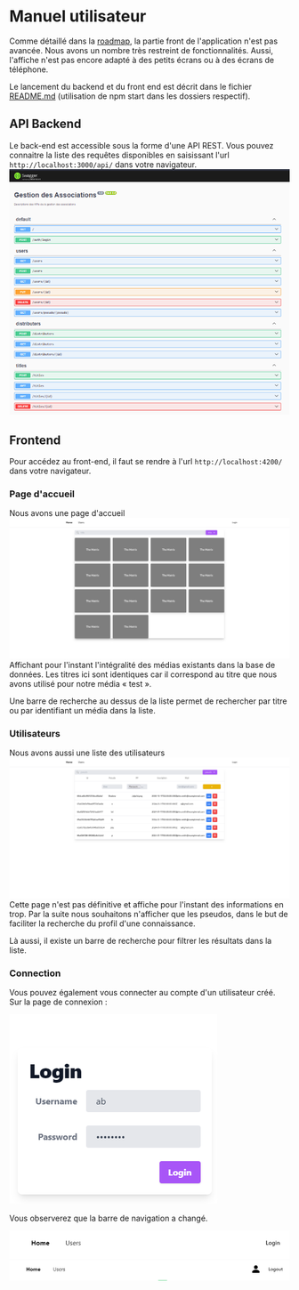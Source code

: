# Manuel utilisateur
Comme détaillé dans la <a href="./ROADMAP.md">roadmap</a>, la partie front de l'application n'est pas avancée. Nous avons un nombre très restreint de fonctionnalités. Aussi, l'affiche n'est pas encore adapté à des petits écrans ou à des écrans de téléphone.


Le lancement du backend et du front end est décrit dans le fichier <a href="./README.md">README.md</a> (utilisation de npm start dans les dossiers respectif).

## API Backend
Le back-end est accessible sous la forme d'une API REST. Vous pouvez connaitre la liste des requêtes disponibles en saisissant l'url `http://localhost:3000/api/` dans votre navigateur.
<img src="images/swagger.png"/>

## Frontend
Pour accédez au front-end, il faut se rendre à l'url `http://localhost:4200/` dans votre navigateur.


### Page d'accueil
Nous avons une page d'accueil
<img src="images/toListHomePage.png"/>
Affichant pour l'instant l'intégralité des médias existants dans la base de données. Les titres ici sont identiques car il correspond au titre que nous avons utilisé pour notre média « test ».

Une barre de recherche au dessus de la liste permet de rechercher par titre ou par identifiant un média dans la liste.

### Utilisateurs
Nous avons aussi une liste des utilisateurs
<img src="images/toListUsersList.png">
Cette page n'est pas définitive et affiche pour l'instant des informations en trop. Par la suite nous souhaitons n'afficher que les pseudos, dans le but de faciliter la recherche du profil d'une connaissance.

Là aussi, il existe un barre de recherche pour filtrer les résultats dans la liste.


### Connection 

Vous pouvez également vous connecter au compte d'un utilisateur créé. Sur la page de connexion :

<img src="images/connection.png">

Vous observerez que la barre de navigation a changé. 

<img src="images/navbar_deconnected.png">
<img src="images/navbar_connected.png">